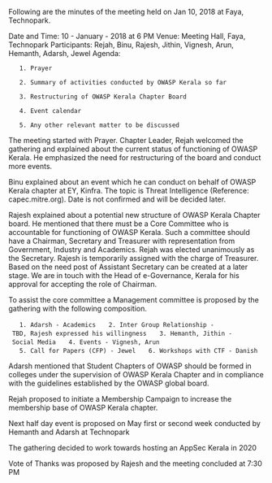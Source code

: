 Following are the minutes of the meeting held on Jan 10, 2018 at Faya,
Technopark.

Date and Time: 10 - January - 2018 at 6 PM Venue: Meeting Hall, Faya,
Technopark Participants: Rejah, Binu, Rajesh, Jithin, Vignesh, Arun,
Hemanth, Adarsh, Jewel Agenda:

`   1. Prayer`

`   2. Summary of activities conducted by OWASP Kerala so far`

`   3. Restructuring of OWASP Kerala Chapter Board`

`   4. Event calendar`

`   5. Any other relevant matter to be discussed`

The meeting started with Prayer. Chapter Leader, Rejah welcomed the
gathering and explained about the current status of functioning of OWASP
Kerala. He emphasized the need for restructuring of the board and
conduct more events.

Binu explained about an event which he can conduct on behalf of OWASP
Kerala chapter at EY, Kinfra. The topic is Threat Intelligence
(Reference: capec.mitre.org). Date is not confirmed and will be decided
later.

Rajesh explained about a potential new structure of OWASP Kerala Chapter
board. He mentioned that there must be a Core Committee who is
accountable for functioning of OWASP Kerala. Such a committee should
have a Chairman, Secretary and Treasurer with representation from
Government, Industry and Academics. Rejah was elected unanimously as the
Secretary. Rajesh is temporarily assigned with the charge of Treasurer.
Based on the need post of Assistant Secretary can be created at a later
stage. We are in touch with the Head of e-Governance, Kerala for his
approval for accepting the role of Chairman.

To assist the core committee a Management committee is proposed by the
gathering with the following composition.

`   1. Adarsh - Academics`
`   2. Inter Group Relationship - TBD, Rajesh expressed his willingness`
`   3. Hemanth, Jithin - Social Media`
`   4. Events - Vignesh, Arun`
`   5. Call for Papers (CFP) - Jewel`
`   6. Workshops with CTF - Danish`

Adarsh mentioned that Student Chapters of OWASP should be formed in
colleges under the supervision of OWASP Kerala Chapter and in compliance
with the guidelines established by the OWASP global board.

Rejah proposed to initiate a Membership Campaign to increase the
membership base of OWASP Kerala chapter.

Next half day event is proposed on May first or second week conducted by
Hemanth and Adarsh at Technopark

The gathering decided to work towards hosting an AppSec Kerala in 2020

Vote of Thanks was proposed by Rajesh and the meeting concluded at 7:30
PM